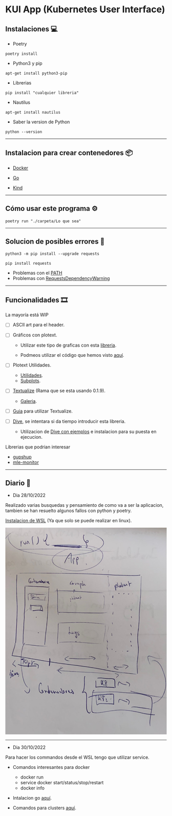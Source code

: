 # KUI App (Kubernetes User Interface)


## Instalaciones 💻

- Poetry
```
poetry install
```

- Python3 y pip
```
apt-get install python3-pip
```

- Librerias
```
pip install "cualquier libreria"
```

- Nautilus
```
apt-get install nautilus
```

- Saber la version de Python
```
python --version
```
---

## Instalacion para crear contenedores 📦

- [Docker](https://help.wnpower.com/hc/es/articles/360048910771-C%C3%B3mo-instalar-Docker-en-tu-servidor-con-Ubuntu)

- [Go](https://ubunlog.com/go-instala-este-lenguaje-de-programacion-ubuntu-20-04/)

- [Kind](https://kind.sigs.k8s.io/)

---

## Cómo usar este programa ⚙️

```
poetry run "./carpeta/Lo que sea"
```

---

## Solucion de posibles errores 🎊

```
python3 -m pip install --upgrade requests
```

```
pip install requests
```

- Problemas con el [PATH](https://askubuntu.com/questions/250929/pythonpath-environment-variable)
- Problemas con [RequestsDependencyWarning](https://stackoverflow.com/questions/50202238/python-pip-requestsdependencywarning-urllib3-1-9-1-or-chardet-2-3-0-doe)

---

## Funcionalidades 🎞️

La mayoría está WIP

- [ ] ASCII art para el header.

- [ ] Gráficos con plotext.
  - Utilizar este tipo de graficas con esta [libreria](https://github.com/piccolomo/plotext).
  
  - Podmeos utilizar el código que hemos visto [aquí](https://github.com/mle-infrastructure/mle-monitor/blob/main/mle_monitor/dashboard/components/plots.py).

- [ ] Plotext Utilidades.
    - [Utilidades](https://github.com/piccolomo/plotext/blob/master/readme/utilities.md#command-line-tool).
    - [Subplots](https://github.com/piccolomo/plotext/blob/master/readme/subplots.md#subplots).

- [ ] [Textualize](https://github.com/Textualize/textual) (Rama que se esta usando 0.1.9). 
    - [Galeria](https://www.textualize.io/textual/gallery).
 
- [ ] [Guia](https://textual.textualize.io/getting_started/) para utilizar Textualize.

- [ ] [Dive](https://github.com/wagoodman/dive), se intentara si da tiempo introducir esta libreria.
    - Utilizacion de [Dive con ejemplos](https://sleeplessbeastie.eu/2021/10/29/how-to-inspect-and-improve-docker-image-using-dive-utility/) e instalacion para su puesta en ejecucion.


Librerias que podrian interesar
- [gupshup](https://github.com/kraanzu/gupshup)
- [mle-monitor](https://github.com/mle-infrastructure/mle-monitor/blob/main/mle_monitor/dashboard/components/plots.py)

---

## Diario 📓

- Dia 28/10/2022

Realizado varias busquedas y pensamiento de como va a ser la aplicacion, tambien se han resuelto algunos fallos con python y poetry.

[Instalacion de WSL](https://learn.microsoft.com/es-es/windows/wsl/tutorials/gui-apps) (Ya que solo se puede realizar en linux).

![Descripcion de la App](./img/UserInterface.jpeg)

---

- Dia 30/10/2022

Para hacer los commandos desde el WSL tengo que utilizar service.

- Comandos interesantes para docker 
    - docker run
    - service docker start/status/stop/restart
    - docker info 

- Intalacion go [aquí](https://tecadmin.net/how-to-install-go-on-ubuntu-20-04/).

- Comandos para clusters [aquí](https://kind.sigs.k8s.io/).
  


